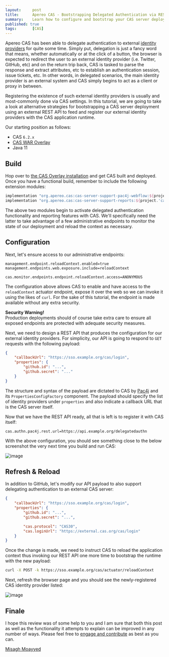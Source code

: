 ```yaml
---
layout:     post
title:      Apereo CAS - Bootstrapping Delegated Authentication via REST
summary:    Learn how to configure and bootstrap your CAS server deployment for delegated authentication via an external REST API.
published: true
tags:       [CAS]
---
```


Apereo CAS has been able to delegate authentication to external [identity providers](https://apereo.github.io/cas/development/integration/Delegate-Authentication.html) for quite some time. Simply put, delegation is just a fancy word that means, whether automatically or at the click of a button, the browser is expected to redirect the user to an external identity provider (i.e. Twitter, GitHub, etc) and on the return trip back, CAS is tasked to parse the response and extract attributes, etc to establish an authentication session, issue tickets, etc. In other words, in delegated scenarios, the main identity provider is an external system and CAS simply begins to act as a client or proxy in between.

<script async src="https://pagead2.googlesyndication.com/pagead/js/adsbygoogle.js"></script>
<ins class="adsbygoogle"
     style="display:block; text-align:center;"
     data-ad-layout="in-article"
     data-ad-format="fluid"
     data-ad-client="ca-pub-8081398210264173"
     data-ad-slot="3789603713"></ins>
<script>
     (adsbygoogle = window.adsbygoogle || []).push({});
</script>

Registering the existence of such external identity providers is usually and most-commonly done via CAS settings. In this tutorial, we are going to take a look at alternative strategies for bootstrapping a CAS server deployment using an external REST API to feed and register our external identity providers with the CAS application runtime.

Our starting position as follows:

- CAS `6.2.x`
- [CAS WAR Overlay](https://github.com/apereo/cas-overlay-template)
- Java 11

## Build

Hop over to [the CAS Overlay installation](https://github.com/apereo/cas-overlay-template) and get CAS built and deployed. Once you have a functional build, remember to include the following extension modules:

```groovy
implementation "org.apereo.cas:cas-server-support-pac4j-webflow:${project.'cas.version'}"
implementation "org.apereo.cas:cas-server-support-reports:${project.'cas.version'}"
```

The above two modules begin to activate delegated authentication functionality and reporting features with CAS. We'll specifically need the latter to take advantage of a few administrative endpoints to monitor the state of our deployment and reload the context as necessary.  

## Configuration

Next, let's ensure access to our administrative endpoints:

```properties
management.endpoint.reloadContext.enabled=true
management.endpoints.web.exposure.include=reloadContext

cas.monitor.endpoints.endpoint.reloadContext.access=ANONYMOUS
```

The configuration above allows CAS to enable and have access to the `reloadContext` actuator endpoint, expose it over the web so we can invoke it using the likes of `curl`. For the sake of this tutorial, the endpoint is made available without any extra security. 

<div class="alert alert-warning">
<strong>Security Warning!</strong><br/>Production deployments should of course take extra care to ensure all exposed endpoints are protected with adequate security measures.
</div>

Next, we need to design a REST API that produces the configuration for our external identity providers. For simplicity, our API is going to respond to `GET` requests with the following payload:

```json
{
    "callbackUrl": "https://sso.example.org/cas/login",
    "properties": {
        "github.id": "...",
        "github.secret": "..."
    }
}
```

The structure and syntax of the payload are dictated to CAS by [Pac4j](https://github.com/pac4j/pac4j) and its `PropertiesConfigFactory` component. The payload should specify the list of identity providers under `properties`
and also indicate a callback URL that is the CAS server itself.

Now that we have the REST API ready, all that is left is to register it with CAS itself:

```properties
cas.authn.pac4j.rest.url=https://api.example.org/delegatedauthn
```

With the above configuration, you should see something close to the below screenshot the very next time you build and run CAS:

![image](https://user-images.githubusercontent.com/1205228/78877156-a82c9100-7a65-11ea-905f-fd100b67f89a.png)

## Refresh & Reload

In addition to GitHub, let's modify our API payload to also support delegating authentication to an external CAS server:

```json
{
    "callbackUrl": "https://sso.example.org/cas/login",
    "properties": {
        "github.id": "...",
        "github.secret": "...",

        "cas.protocol": "CAS30",
        "cas.loginUrl": "https://external.cas.org/cas/login"
    }
}
```

Once the change is made, we need to instruct CAS to reload the application context thus invoking our REST API one more time to bootstrap the runtime with the new payload:

```bash
curl -X POST -k https://sso.example.org/cas/actuator/reloadContext
```

Next, refresh the browser page and you should see the newly-registered CAS identity provider listed:

![image](https://user-images.githubusercontent.com/1205228/78877711-8a136080-7a66-11ea-968a-9f1b0197791d.png)

## Finale

I hope this review was of some help to you and I am sure that both this post as well as the functionality it attempts to explain can be improved in any number of ways. Please feel free to [engage and contribute](https://apereo.github.io/cas/developer/Contributor-Guidelines.html) as best as you can.

[Misagh Moayyed](https://fawnoos.com)